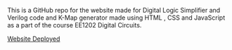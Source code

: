 This is a GitHub repo for the website made for Digital Logic Simplifier and Verilog code and K-Map generator made using HTML , CSS and JavaScript as a part of the course EE1202 Digital Circuits.

[Website Deployed](https://pathrividyapraveen.github.io/Digital-Logic-Simplifier-and-Verilog-Converter/)
